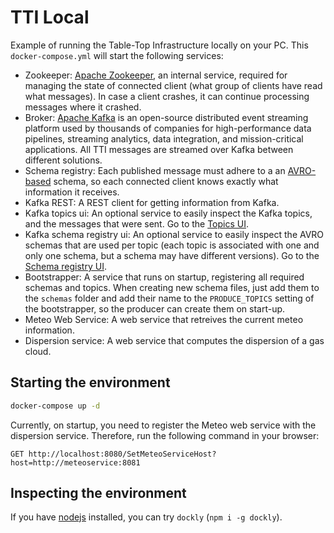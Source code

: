# TTI Local

Example of running the Table-Top Infrastructure locally on your PC. This `docker-compose.yml` will start the following services:

- Zookeeper: [Apache Zookeeper](https://zookeeper.apache.org/), an internal service, required for managing the state of connected client (what group of clients have read what messages). In case a client crashes, it can continue processing messages where it crashed.
- Broker: [Apache Kafka](https://kafka.apache.org/) is an open-source distributed event streaming platform used by thousands of companies for high-performance data pipelines, streaming analytics, data integration, and mission-critical applications. All TTI messages are streamed over Kafka between different solutions.
- Schema registry: Each published message must adhere to a an [AVRO-based](https://avro.apache.org/) schema, so each connected client knows exactly what information it receives. 
- Kafka REST: A REST client for getting information from Kafka.
- Kafka topics ui: An optional service to easily inspect the Kafka topics, and the messages that were sent.
Go to the [Topics UI](http://localhost:3600).
- Kafka schema registry ui: An optional service to easily inspect the AVRO schemas that are used per topic (each topic is associated with one and only one schema, but a schema may have different versions).
Go to the [Schema registry UI](http://localhost:3601).
- Bootstrapper: A service that runs on startup, registering all required schemas and topics. When creating new schema files, just add them to the `schemas` folder and add their name to the `PRODUCE_TOPICS` setting of the bootstrapper, so the producer can create them on start-up.
- Meteo Web Service: A web service that retreives the current meteo information.
- Dispersion service: A web service that computes the dispersion of a gas cloud.

## Starting the environment

```bash
docker-compose up -d
```

Currently, on startup, you need to register the Meteo web service with the dispersion service. Therefore, run the following command in your browser:

```browser
GET http://localhost:8080/SetMeteoServiceHost?host=http://meteoservice:8081
```

## Inspecting the environment

If you have [nodejs](https://nodejs.org/en/) installed, you can try `dockly` (`npm i -g dockly`).
